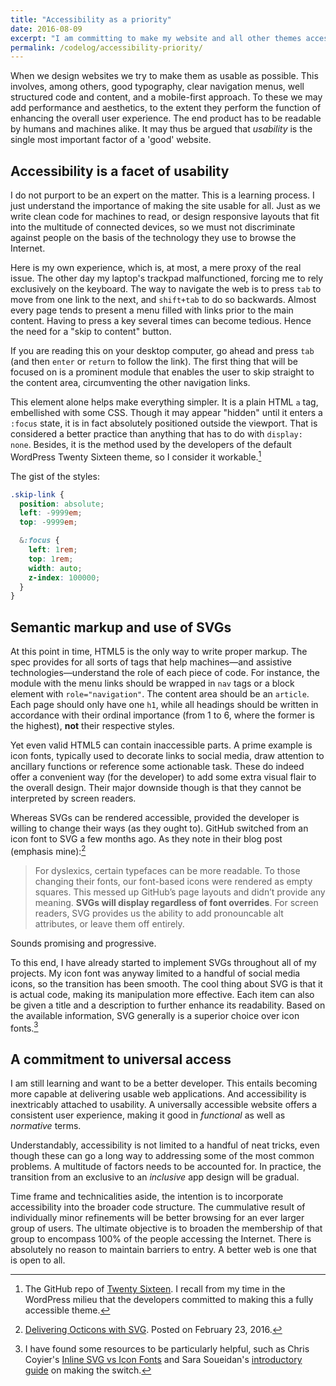 ```yaml
---
title: "Accessibility as a priority"
date: 2016-08-09
excerpt: "I am committing to make my website and all other themes accessible to all users. Accessibility is a facet of usability."
permalink: /codelog/accessibility-priority/
---
```

When we design websites we try to make them as usable as possible. This involves, among others, good typography, clear navigation menus, well structured code and content, and a mobile-first approach. To these we may add performance and aesthetics, to the extent they perform the function of enhancing the overall user experience. The end product has to be readable by humans and machines alike. It may thus be argued that *usability* is the single most important factor of a 'good' website.

## Accessibility is a facet of usability

I do not purport to be an expert on the matter. This is a learning process. I just understand the importance of making the site usable for all. Just as we write clean code for machines to read, or design responsive layouts that fit into the multitude of connected devices, so we must not discriminate against people on the basis of the technology they use to browse the Internet.

Here is my own experience, which is, at most, a mere proxy of the real issue. The other day my laptop's trackpad malfunctioned, forcing me to rely exclusively on the keyboard. The way to navigate the web is to press `tab` to move from one link to the next, and `shift+tab` to do so backwards. Almost every page tends to present a menu filled with links prior to the main content. Having to press a key several times can become tedious. Hence the need for a "skip to content" button.

If you are reading this on your desktop computer, go ahead and press `tab` (and then `enter` or `return` to follow the link). The first thing that will be focused on is a prominent module that enables the user to skip straight to the content area, circumventing the other navigation links.

This element alone helps make everything simpler. It is a plain HTML `a` tag, embellished with some CSS. Though it may appear "hidden" until it enters a `:focus` state, it is in fact absolutely positioned outside the viewport. That is considered a better practice than anything that has to do with `display: none`. Besides, it is the method used by the developers of the default WordPress Twenty Sixteen theme, so I consider it workable.[^WPTwentySixteen]

The gist of the styles:

```scss
.skip-link {
  position: absolute;
  left: -9999em;
  top: -9999em;

  &:focus {
    left: 1rem;
    top: 1rem;
    width: auto;
    z-index: 100000;
  }
}
```

## Semantic markup and use of SVGs

At this point in time, HTML5 is the only way to write proper markup. The spec provides for all sorts of tags that help machines—and assistive technologies—understand the role of each piece of code. For instance, the module with the menu links should be wrapped in `nav` tags or a block element with `role="navigation"`. The content area should be an `article`. Each page should only have one `h1`, while all headings should be written in accordance with their ordinal importance (from 1 to 6, where the former is the highest), **not** their respective styles.

Yet even valid HTML5 can contain inaccessible parts. A prime example is icon fonts, typically used to decorate links to social media, draw attention to ancillary functions or reference some actionable task. These do indeed offer a convenient way (for the developer) to add some extra visual flair to the overall design. Their major downside though is that they cannot be interpreted by screen readers.

Whereas SVGs can be rendered accessible, provided the developer is willing to change their ways (as they ought to). GitHub switched from an icon font to SVG a few months ago. As they note in their blog post (emphasis mine):[^GitHubArticleSVG]

> For dyslexics, certain typefaces can be more readable. To those changing their fonts, our font-based icons were rendered as empty squares. This messed up GitHub’s page layouts and didn’t provide any meaning. **SVGs will display regardless of font overrides**. For screen readers, SVG provides us the ability to add pronouncable alt attributes, or leave them off entirely.

Sounds promising and progressive.

To this end, I have already started to implement SVGs throughout all of my projects. My icon font was anyway limited to a handful of social media icons, so the transition has been smooth. The cool thing about SVG is that it is actual code, making its manipulation more effective. Each item can also be given a title and a description to further enhance its readability. Based on the available information, SVG generally is a superior choice over icon fonts.[^SVGAccessibilityReading]

## A commitment to universal access

I am still learning and want to be a better developer. This entails becoming more capable at delivering usable web applications. And accessibility is inextricably attached to usability. A universally accessible website offers a consistent user experience, making it good in *functional* as well as *normative* terms.

Understandably, accessibility is not limited to a handful of neat tricks, even though these can go a long way to addressing some of the most common problems. A multitude of factors needs to be accounted for. In practice, the transition from an exclusive to an *inclusive* app design will be gradual.

Time frame and technicalities aside, the intention is to incorporate accessibility into the broader code structure. The cummulative result of individually minor refinements will be better browsing for an ever larger group of users. The ultimate objective is to broaden the membership of that group to encompass 100% of the people accessing the Internet. There is absolutely no reason to maintain barriers to entry. A better web is one that is open to all.

[^GitHubArticleSVG]: [Delivering Octicons with SVG](https://github.com/blog/2112-delivering-octicons-with-svg). Posted on February 23, 2016.

[^WPTwentySixteen]: The GitHub repo of [Twenty Sixteen](https://github.com/WordPress/twentysixteen). I recall from my time in the WordPress milieu that the developers committed to making this a fully accessible theme.

[^SVGAccessibilityReading]: I have found some resources to be particularly helpful, such as Chris Coyier's [Inline SVG vs Icon Fonts](https://css-tricks.com/icon-fonts-vs-svg/) and Sara Soueidan's [introductory guide](https://sarasoueidan.com/blog/icon-fonts-to-svg/) on making the switch.

